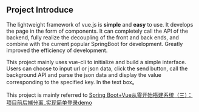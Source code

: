 ## Project Introduce

   The lightweight framework of vue.js is **simple** and **easy** to use. It develops the page in the form of components. It can completely call the API of the backend, fully realize the decoupling of the front and back ends, and combine with the current popular SpringBoot for development. Greatly improved the efficiency of development.


   This project mainly uses vue-cli to initialize and build a simple interface. Users can choose to input url or json data, click the send button, call the background API and parse the json data and display the value corresponding to the specified key. In the text box。
   
 
This project is mainly referred to [
Spring Boot+Vue从零开始搭建系统（三）：项目前后端分离_实现简单登录demo](https://segmentfault.com/a/1190000014211773)

